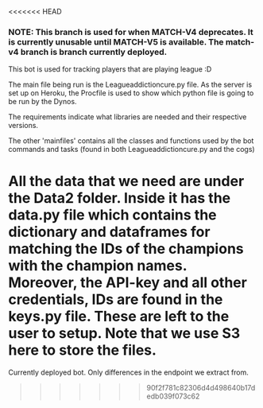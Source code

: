 <<<<<<< HEAD
### NOTE: This branch is used for when MATCH-V4 deprecates. It is currently unusable until MATCH-V5 is available. The match-v4 branch is branch currently deployed.

This bot is used for tracking players that are playing league :D

The main file being run is the Leagueaddictioncure.py file. As the server is set up on Heroku, the Procfile is used to show which python file is going to be run by the Dynos.

The requirements indicate what libraries are needed and their respective versions.

The other 'mainfiles' contains all the classes and functions used by the bot commands and tasks (found in both Leagueaddictioncure.py and the cogs)

All the data that we need are under the Data2 folder. Inside it has the data.py file which contains the dictionary and dataframes for matching the IDs of the champions with the champion names. Moreover, the API-key and all other credentials, IDs are found in the keys.py file. These are left to the user to setup. Note that we use S3 here to store the files.
=======
Currently deployed bot. Only differences in the endpoint we extract from.
>>>>>>> 90f2f781c82306d4d498640b17dedb039f073c62
